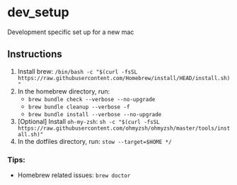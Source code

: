 # dev_setup
Development specific set up for a new mac


## Instructions ##

1. Install brew: `/bin/bash -c "$(curl -fsSL https://raw.githubusercontent.com/Homebrew/install/HEAD/install.sh)"`
2. In the homebrew directory, run:
    - `brew bundle check --verbose --no-upgrade`
    - `brew bundle cleanup --verbose -f`
    - `brew bundle install --verbose --no-upgrade`
3. [Optional] Install `oh-my-zsh`: `sh -c "$(curl -fsSL https://raw.githubusercontent.com/ohmyzsh/ohmyzsh/master/tools/install.sh)"`
4. In the dotfiles directory, run: `stow --target=$HOME */`


### Tips:
- Homebrew related issues: `brew doctor`
